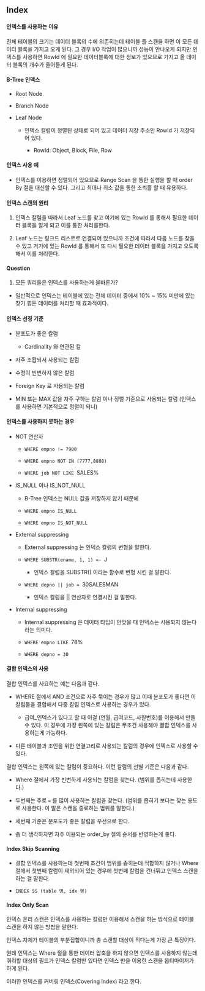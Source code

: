 ## Index 

#### 인덱스를 사용하는 이유 

전체 테이블의 크기는 데이터 블록의 수에 의존히는데 테이블 풀 스캔을 하면 이 모든 데이터 블록을 가지고 오게 된다. 그 경우 I/O 작업이
많으니까 성능이 안나오게 되지만 인덱스를 사용하면 RowId 에 필요한 데이터블록에 대한 정보가 있으므로 가지고 올 데이터 블록의 개수가 줄어들게 된다. 

#### B-Tree 인덱스
 
- Root Node

- Branch Node

- Leaf Node

  - 인덱스 칼럼이 정렬된 상태로 되어 있고 데이터 저장 주소인 RowId 가 저장되어 있다. 
  
    - RowId: Object, Block, File, Row
  
#### 인덱스 사용 예 
  
- 인덱스를 이용하면 정렬되어 있으므로 Range Scan 을 통한 실행을 할 때 order By 절을 대신할 수 있다. 그리고 최대나 최소 값을 통한 조뢰흘 할 때 유용하다. 

#### 인덱스 스캔의 원리

1. 인덱스 칼럼을 따라서 Leaf 노드를 찾고 여기에 있는 RowId 를 통해서 필요한 데이터 블록을 알게 되고 이를 통한 처리를한다.

2. Leaf 노드는 링크드 리스트로 연결되어 있으니까 조건에 따라서 다음 노드를 찾을 수 있고 거기에 있는 RowId 를 통해서 또 다시 필요한 데이터 블록을 가지고 오도록 해서 
이를 처리한다. 

#### Question 

1. 모든 쿼리들은 인덱스를 사용하는게 올바른가? 

- 일반적으로 인덱스는 테이블에 있는 전체 데이터 중에서 10% ~ 15% 미만에 있는 찾기 힘든 데이터를 처리할 때 효과적이다. 

#### 인덱스 선정 기준

- 분포도가 좋은 칼럼
  
  - Cardinality 와 연관된 칼

- 자주 조홥되서 사용되는 칼럼

- 수정이 빈번하지 않은 칼럼

- Foreign Key 로 사용되는 칼럼

- MIN 또는 MAX 값을 자주 구하는 칼럼 이나 정렬 기준으로 사용되는 칼럼 (인덱스를 사용하면 기본적으로 정렬이 되니)  

#### 인덱스를 사용하지 못하는 경우

- NOT 연산자 

  - `WHERE empno != 7900`
  
  - `WHERE empno NOT IN (7777,8888)`
  
  - `WHERE job NOT LIKE `SALES%` ` 
  
- IS_NULL 이나 IS_NOT_NULL

  - B-Tree 인덱스는 NULL 값을 저장하지 않기 때문에 

  - `WHERE empno IS_NULL`
  
  - `WHERE empno IS_NOT_NULL`
  
- External suppressing

  - External suppressing 는 인덱스 칼럼의 변형을 말한다.
  
  - `WHERE SUBSTR(ename, 1, 1) =- `J` `
  
    - 인덱스 칼럼을 SUBSTR() 이라는 함수로 변형 시킨 걸 말한다. 
  
  - `WHERE depno || job = `30SALESMAN` `
  
    - 인덱스 칼럼을 || 연산자로 연결시킨 걸 말한다. 
    
- Internal suppressing 

  - Internal suppressing 은 데이터 타입이 안맞을 때 인덱스는 사용되지 않는다 라는 의미다. 
  
  - `WHERE empno LIKE `78%` `
  
  - `WHERE depno = 30`
  
#### 결합 인덱스의 사용 

결합 인덱스를 사요하는 예는 다음과 같다. 

- WHERE 절에서 AND 조건으로 자주 묶이는 경우가 많고 이때 분포도가 좋다면 이 칼럼들을 결합해서 다중 칼럼 인덱스로 사용하는 경우가 있다.

  - 급여_인덱스가 있다고 할 때 이걸 (연월, 급여코드, 사원번호)를 이용해서 만들 수 있다.  이 경우에 가장 왼쪽에 있는 칼럼은 무조건 사용해야 결합 인덱스를 사용하는게 가능하다. 
  
- 다른 테이블과 조인을 위한 연결고리로 사용되는 칼럼의 경우에 인덱스로 사용할 수 있다. 

결합 인덱스는 왼쪽에 있는 칼럼이 중요하다. 이런 칼럼의 선별 기준은 다음과 같다. 

- Where 절에서 가장 빈번하게 사용되는 칼럼을 찾는다. (범위를 좁히는데 사용한다.) 

- 두번째는 주로 `=` 를 많이 사용하는 칼럼을 찾는다. (범위를 좁히기 보다는 찾는 용도로 사용한다. 이 말은 스캔을 종료하는 범위를 말한다.)

- 세번째 기준은 분포도가 좋은 칼럼을 우선으로 한다. 

- 좀 더 생각하자면 자주 이용되는 order_by 절의 순서를 반영하는게 좋다.

  
#### Index Skip Scanning

- 결합 인덱스를 사용하는데 첫번째 조건이 범위를 좁히는데 적합하지 않거나 Where 절에서 첫번째 칼럼이 제외되어 있는 경우에 첫번째 칼럼을 건너뛰고 인덱스 스캔을
하는 걸 말한다. 

- `INDEX SS (table 명, idx 명) `


#### Index Only Scan 

인덱스 온리 스캔은 인덱스를 사용하는 칼럼만 이용해서 스캔을 하는 방식으로 테이블 스캔을 하지 않는 방법을 말한다.

인덱스 자체가 테이블의 부분집합이니까 총 스캔할 대상이 적다는게 가장 큰 특징이다.

원래 인덱스는 Where 절을 통한 데이터 압축을 하지 않으면 인덱스를 사용하지 않는데 쿼리할 대상의 필드가 
인덱스 칼럼만 있다면 인덱스 만을 이용한 스캔을 옵티마이저가 하게 된다.

이러한 인덱스를 커버링 인덱스(Covering Index) 라고 한다.    

